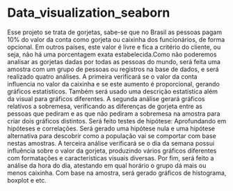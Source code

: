 # Data_visualization_seaborn
Esse projeto se trata de gorjetas, sabe-se que no Brasil as pessoas pagam 10% do valor da conta como gorjeta ou caixinha dos funcionários, de forma opcional. Em outros países, este valor é livre e fica a critério do cliente, ou seja, não há uma porcentagem exata estabelecida.Como não poderemos analisar as gorjetas dadas por todas as pessoas do mundo, será feita uma amostra com um grupo de pessoas ou registros na base de dados, e será realizado quatro análises.  A primeira verificará se o valor da conta influencia no valor da caixinha e se este aumento é proporcional, gerando gráficos estatísticos. Também será usado uma descrição estatística além da visual para gráficos diferentes.  A segunda análise gerará gráficos relativos a sobremesa, verificando as diferenças de gorjeta entre as pessoas que pediram e as que não pediram a sobremesa na amostra para criar dois gráficos distintos.  Será feito testes de hipótese: Aprofundando em hipóteses e correlações. Será gerado uma hipótese nula e uma hipótese alternativa para descobrir como a população vai se comportar com base nestas amostras.  A terceira análise verificará se o dia da semana possui influência sobre o valor da gorjeta, produzindo vários gráficos diferentes com formatações e características visuais diversas.  Por fim, será feito a análise da hora do dia, atestando em qual horário o grupo dá mais ou menos caixinha. Com base na amostra, será gerado gráficos de histograma, boxplot e etc.

